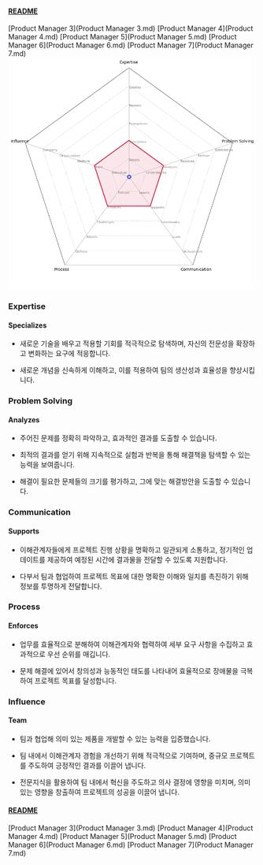 
#### [README](README.md)
[Product Manager 3](Product Manager 3.md)
[Product Manager 4](Product Manager 4.md)
[Product Manager 5](Product Manager 5.md)
[Product Manager 6](Product Manager 6.md)
[Product Manager 7](Product Manager 7.md)
<picture>
  <img alt="Template Chart" src="charts/Product Manager 4.png">
</picture>

        
### Expertise
            
#### Specializes

* 새로운 기술을 배우고 적용할 기회를 적극적으로 탐색하며, 자신의 전문성을 확장하고 변화하는 요구에 적응합니다.

* 새로운 개념을 신속하게 이해하고, 이를 적용하여 팀의 생산성과 효율성을 향상시킵니다.
        
### Problem Solving
            
#### Analyzes

* 주어진 문제를 정확히 파악하고, 효과적인 결과를 도출할 수 있습니다.

* 최적의 결과를 얻기 위해 지속적으로 실험과 반복을 통해 해결책을 탐색할 수 있는 능력을 보여줍니다.

* 해결이 필요한 문제들의 크기를 평가하고, 그에 맞는 해결방안을 도출할 수 있습니다.

### Communication
            
#### Supports

* 이해관계자들에게 프로젝트 진행 상황을 명확하고 일관되게 소통하고, 정기적인 업데이트를 제공하여 예정된 시간에 결과물을 전달할 수 있도록 지원합니다.

* 다부서 팀과 협업하여 프로젝트 목표에 대한 명확한 이해와 일치를 촉진하기 위해 정보를 투명하게 전달합니다.

### Process
            
#### Enforces

* 업무를 효율적으로 분해하여 이해관계자와 협력하여 세부 요구 사항을 수집하고 효과적으로 우선 순위를 매깁니다.

* 문제 해결에 있어서 창의성과 능동적인 태도를 나타내어 효율적으로 장애물을 극복하여 프로젝트 목표를 달성합니다.

### Influence
            
#### Team

* 팀과 협업해 의미 있는 제품을 개발할 수 있는 능력을 입증했습니다.

* 팀 내에서 이해관계자 경험을 개선하기 위해 적극적으로 기여하며, 중규모 프로젝트를 주도하여 긍정적인 결과를 이끌어 냅니다.

* 전문지식을 활용하여 팀 내에서 혁신을 주도하고 의사 결정에 영향을 미치며, 의미 있는 영향을 창출하여 프로젝트의 성공을 이끌어 냅니다.

#### [README](README.md)
[Product Manager 3](Product Manager 3.md)
[Product Manager 4](Product Manager 4.md)
[Product Manager 5](Product Manager 5.md)
[Product Manager 6](Product Manager 6.md)
[Product Manager 7](Product Manager 7.md)